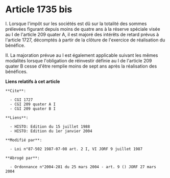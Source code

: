 # Article 1735 bis

I. Lorsque l'impôt sur les sociétés est dû sur la totalité des sommes prélevées figurant depuis moins de quatre ans à la
réserve spéciale visée au I de l'article 209 quater A, il est majoré des intérêts de retard prévus à l'article 1727,
décomptés à partir de la clôture de l'exercice de réalisation du bénéfice.

II. La majoration prévue au I est également applicable suivant les mêmes modalités lorsque l'obligation de réinvestir définie
au I de l'article 209 quater B cesse d'être remplie moins de sept ans après la réalisation des bénéfices.

**Liens relatifs à cet article**

	**Cite**:

	  - CGI 1727
	  - CGI 209 quater A I
	  - CGI 209 quater B I

	**Liens**:

	  - HISTO: Edition du 15 juillet 1988
	  - HISTO: Edition du 1er janvier 2004

	**Modifié par**:

	  - Loi n°87-502 1987-07-08 art. 2 I, VI JORF 9 juillet 1987

	**Abrogé par**:

	  - Ordonnance n°2004-281 du 25 mars 2004 - art. 9 () JORF 27 mars 2004
